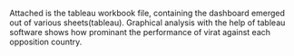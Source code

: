 Attached is the tableau workbook file, containing the dashboard emerged out of various sheets(tableau).
Graphical analysis with the help of tableau software shows how prominant the performance of virat against each opposition country.
